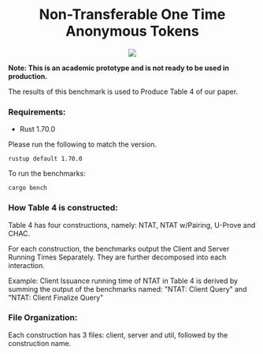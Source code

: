 <h1 align="center"> Non-Transferable One Time Anonymous Tokens </h1>

<p align="center">
   <a href="https://github.com/bufferhe4d/ntat/blob/main/LICENSE"><img src="https://img.shields.io/badge/license-MIT-blue.svg"></a>
</p>

**Note: This is an academic prototype and is not ready to be used in production.**

The results of this benchmark is used to Produce Table 4 of our paper.

### Requirements:
- Rust 1.70.0

Please run the following to match the version.

```
rustup default 1.70.0
```

To run the benchmarks:
```
cargo bench
```

### How Table 4 is constructed:
Table 4 has four constructions, namely: NTAT, NTAT w/Pairing, U-Prove and CHAC.

For each construction, the benchmarks output the Client and Server Running Times Separately. They are further decomposed into each interaction.

Example:
Client Issuance running time of NTAT in Table 4 is derived by summing the output of the benchmarks named: "NTAT: Client Query" and "NTAT: Client Finalize Query"

### File Organization:
Each construction has 3 files: client, server and util, followed by the construction name.